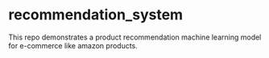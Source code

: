 # recommendation_system
This repo demonstrates a product recommendation machine learning model for e-commerce like amazon products.
